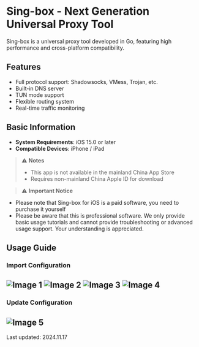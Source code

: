# Sing-box - Next Generation Universal Proxy Tool

Sing-box is a universal proxy tool developed in Go, featuring high performance and cross-platform compatibility.

## Features

- Full protocol support: Shadowsocks, VMess, Trojan, etc.
- Built-in DNS server
- TUN mode support
- Flexible routing system
- Real-time traffic monitoring

## Basic Information

- **System Requirements**: iOS 15.0 or later
- **Compatible Devices**: iPhone / iPad

> ⚠️ **Notes**
>
> - This app is not available in the mainland China App Store
> - Requires non-mainland China Apple ID for download

> ⚠️ **Important Notice**

- Please note that Sing-box for iOS is a paid software, you need to purchase it yourself
- Please be aware that this is professional software. We only provide basic usage tutorials and cannot provide troubleshooting or advanced usage support. Your understanding is appreciated.

## Usage Guide

### Import Configuration

![Image 1](Singbox-01.png)
![Image 2](Singbox-02.png)
![Image 3](Singbox-03.png)
![Image 4](Singbox-04.png)
---

### Update Configuration

![Image 5](Singbox-05.png)
---

Last updated: 2024.11.17
